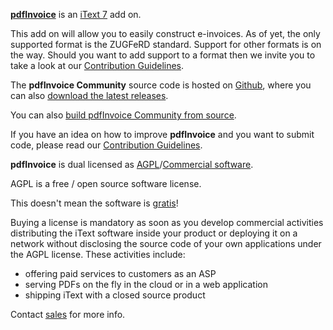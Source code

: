**[pdfInvoice][pdfInvoice]** is an [iText 7][itext] add on.

This add on will allow you to easily construct e-invoices. As of yet, the only supported format is the ZUGFeRD standard. Support for other formats is on the way. Should you want to add support to a format then we invite you to take a look at our [Contribution Guidelines][contributing].

The **pdfInvoice Community** source code is hosted on [Github][github], where you can also [download the latest releases][latest].

You can also [build pdfInvoice Community from source][building].


If you have an idea on how to improve **pdfInvoice** and you want to submit code,
please read our [Contribution Guidelines][contributing].

**pdfInvoice** is dual licensed as [AGPL][agpl]/[Commercial software][sales].

AGPL is a free / open source software license.

This doesn't mean the software is [gratis][gratis]!

Buying a license is mandatory as soon as you develop commercial activities
distributing the iText software inside your product or deploying it on a network
without disclosing the source code of your own applications under the AGPL license.
These activities include:

- offering paid services to customers as an ASP
- serving PDFs on the fly in the cloud or in a web application
- shipping iText with a closed source product

Contact [sales] for more info.

[agpl]: LICENSE.md
[building]: BUILDING.md
[contributing]: https://github.com/itext/itext7/blob/develop/CONTRIBUTING.md
[itext]: http://itextpdf.com/
[github]: https://github.com/itext/pdfInvoice
[latest]: https://github.com/itext/pdfInvoice/releases/latest
[sales]: http://itextpdf.com/sales
[gratis]: https://en.wikipedia.org/wiki/Gratis_versus_libre
[pdfInvoice]: http://itextpdf.com/itext7/pdfInvoice